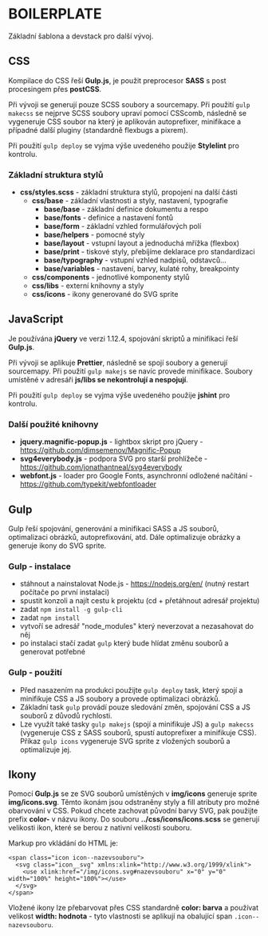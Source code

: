 # BOILERPLATE

Základní šablona a devstack pro další vývoj.


## CSS

Kompilace do CSS řeší **Gulp.js**, je použit preprocesor **SASS** s post procesingem přes **postCSS**.

Při vývoji se generují pouze SCSS soubory a sourcemapy. Při použití `gulp makecss` se nejprve SCSS soubory upraví pomocí CSScomb, následně se vygeneruje CSS soubor na který je aplikován autoprefixer, minifikace a případné další pluginy (standardně flexbugs a pixrem).

Při použití `gulp deploy` se vyjma výše uvedeného použije **Stylelint** pro kontrolu.


### Základní struktura stylů

* **css/styles.scss** - základní struktura stylů, propojení na další části
  * **css/base** - základní vlastnosti a styly, nastavení, typografie
    * **base/base** - základní definice dokumentu a respo
    * **base/fonts** - definice a nastavení fontů
    * **base/form** - základní vzhled formulářových polí
    * **base/helpers** - pomocné styly
    * **base/layout** - vstupní layout a jednoduchá mřížka (flexbox)
    * **base/print** - tiskové styly, přebíjíme deklarace pro standardizaci
    * **base/typography** - vstupní vzhled nadpisů, odstavců...
    * **base/variables** - nastavení, barvy, kulaté rohy, breakpointy
  * **css/components** - jednotlivé komponenty stylů
  * **css/libs** - externí knihovny a styly
  * **css/icons** - ikony generované do SVG sprite


## JavaScript

Je používána **jQuery** ve verzi 1.12.4, spojování skriptů a minifikaci řeší **Gulp.js**.

Při vývoji se aplikuje **Prettier**, následně se spojí soubory a generují sourcemapy. Při použití `gulp makejs` se navíc provede minifikace. Soubory umístěné v adresáři **js/libs se nekontrolují a nespojují**.

Při použití `gulp deploy` se vyjma výše uvedeného použije **jshint** pro kontrolu.

### Další použité knihovny

* **jquery.magnific-popup.js** - lightbox skript pro jQuery - https://github.com/dimsemenov/Magnific-Popup
* **svg4everybody.js** - podpora SVG pro starší prohlížeče - https://github.com/jonathantneal/svg4everybody
* **webfont.js** - loader pro Google Fonts, asynchronní odložené načítání - https://github.com/typekit/webfontloader


## Gulp

Gulp řeší spojování, generování a minifikaci SASS a JS souborů, optimalizaci obrázků, autoprefixování, atd. Dále optimalizuje obrázky a generuje ikony do SVG sprite.

### Gulp - instalace

* stáhnout a nainstalovat Node.js - https://nodejs.org/en/ (nutný restart počítače po první instalaci)
* spustit konzoli a najít cestu k projektu (cd + přetáhnout adresář projektu)
* zadat `npm install -g gulp-cli`
* zadat `npm install`
* vytvoří se adresář "node_modules" který neverzovat a nezasahovat do něj
* po instalaci stačí zadat `gulp` který bude hlídat změnu souborů a generovat potřebné

### Gulp - použití

* Před nasazením na produkci použijte `gulp deploy` task, který spojí a minifikuje CSS a JS soubory a provede optimalizaci obrázků.
* Základní task `gulp` provádí pouze sledování změn, spojování CSS a JS souborů z důvodů rychlosti.
* Lze využít také tasky `gulp makejs` (spojí a minifikuje JS) a `gulp makecss` (vygeneruje CSS z SASS souborů, spustí autoprefixer a minifikuje CSS). Příkaz `gulp icons` vygeneruje SVG sprite z vložených souborů a optimalizuje jej.


## Ikony

Pomocí **Gulp.js** se ze SVG souborů umístěných v **img/icons** generuje sprite **img/icons.svg**. Těmto ikonám jsou odstraněny styly a fill atributy pro možné obarvování v CSS. Pokud chcete zachovat původní barvy SVG, pak použijte prefix **color-** v názvu ikony. Do souboru **../css/icons/icons.scss** se generují velikosti ikon, které se berou z nativní velikosti souboru.

Markup pro vkládání do HTML je:
```
<span class="icon icon--nazevsouboru">
  <svg class="icon__svg" xmlns:xlink="http://www.w3.org/1999/xlink">
    <use xlink:href="/img/icons.svg#nazevsouboru" x="0" y="0" width="100%" height="100%"></use>
  </svg>
</span>
```

Vložené ikony lze přebarvovat přes CSS standardně **color: barva** a používat velikost **width: hodnota** - tyto vlastnosti se aplikují na obalující span `.icon--nazevsouboru`.

